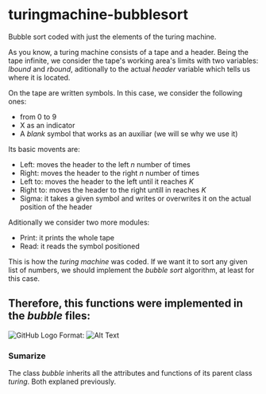 # turingmachine-bubblesort
Bubble sort coded with just the elements of the turing machine.

As you know, a turing machine consists of a tape and a header. Being the tape infinite, we consider the tape's working area's limits with two variables: *lbound* and *rbound*, aditionally to the actual *header* variable which tells us where it is located.

On the tape are written symbols. In this case, we consider the following ones:
- from 0 to 9
- X as an indicator 
- A *blank* symbol that works as an auxiliar (we will se why we use it)

Its basic movents are:
- Left: moves the header to the left *n* number of times
- Right: moves the header to the right *n* number of times
- Left to: moves the header to the left until it reaches *K*
- Right to: moves the header to the right untill in reaches *K*
- Sigma: it takes a given symbol and writes or overwrites it on the actual position of the header

Aditionally we consider two more modules:
- Print: it prints the whole tape
- Read: it reads the symbol positioned 

This is how the *turing machine* was coded. If we want it to sort any given list of numbers, we should implement the *bubble sort* algorithm, at least for this case.

Therefore, this functions were implemented in the *bubble* files:
- 

![GitHub Logo](/home/miguel/Downloads/bubble.png)
Format: ![Alt Text](url)


### Sumarize

The class *bubble* inherits all the attributes and functions of its parent class *turing*. Both explaned previously.
